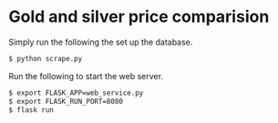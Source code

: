 # Gold and silver price comparision

Simply run the following the set up the database.
```bash
$ python scrape.py
```
Run the following to start the web server.
```bash
$ export FLASK_APP=web_service.py
$ export FLASK_RUN_PORT=8080
$ flask run
```
